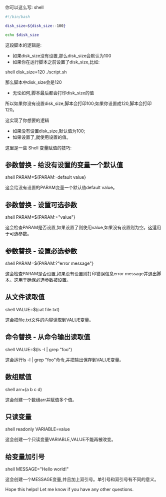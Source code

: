 你可以这么写: shell
```bash
#!/bin/bash

disk_size=${disk_size:-100}

echo $disk_size
```

这段脚本的逻辑是:

- 如果disk_size没有设置,那么disk_size会默认为100
- 如果你在运行脚本之前设置了disk_size,比如:

shell
disk_size=120
./script.sh 


那么脚本中disk_size会是120

- 无论如何,脚本最后都会打印disk_size的值

所以如果你没有设置disk_size,脚本会打印100;如果你设置成120,脚本会打印120。

这实现了你想要的逻辑 
- 如果没有设置disk_size,默认值为100;
- 如果设置了,就使用设置的值。

这里是一些 Shell 变量赋值的技巧:

## 参数替换 - 给没有设置的变量一个默认值

shell
PARAM=${PARAM:-default value}


这会给没有设置的PARAM变量一个默认值default value。

## 参数替换 - 设置可选参数

shell
PARAM=${PARAM:+"value"}


这会检查PARAM是否设置,如果设置了则使用value,如果没有设置则为空。这适用于可选参数。

## 参数替换 - 设置必选参数  

shell 
PARAM=${PARAM:?"error message"}


这会检查PARAM是否设置,如果没有设置则打印错误信息error message并退出脚本。这用于确保必选参数被设置。

## 从文件读取值

shell
VALUE=$(cat file.txt)


这会把file.txt文件的内容读取到VALUE变量。

## 命令替换 - 从命令输出读取值

shell
VALUE=$(ls -l | grep "foo")


这会运行ls -l | grep "foo"命令,并把输出保存到VALUE变量。

## 数组赋值

shell
arr=(a b c d)


这会创建一个数组arr并赋值多个值。

## 只读变量

shell
readonly VARIABLE=value


这会创建一个只读变量VARIABLE,VALUE不能再被改变。

## 给变量加引号

shell
MESSAGE="Hello world!" 


这会创建一个MESSAGE变量,并且加上双引号。单引号和双引号有不同的意义。

Hope this helps! Let me know if you have any other questions.


			
